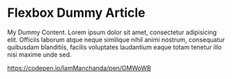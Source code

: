 # Flexbox Dummy Article

My Dummy Content. Lorem ipsum dolor sit amet, consectetur adipisicing elit. Officiis laborum atque neque similique nihil animi nostrum, consequatur quibusdam blanditiis, facilis voluptates laudantium eaque totam tenetur illo nisi maxime unde sed.

https://codepen.io/IamManchanda/pen/GMWoWB


